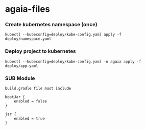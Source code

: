 # agaia-files


### Create kubernetes namespace (once)

```
kubectl --kubeconfig=deploy/kube-config.yaml apply -f deploy/namespace.yaml
```


### Deploy project to kubernetes

```
kubectl --kubeconfig=deploy/kube-config.yaml -n agaia apply -f deploy/app.yaml
```

### SUB Module

```
build.gradle file must include

bootJar {
    enabled = false
}

jar {
    enabled = true
}
```